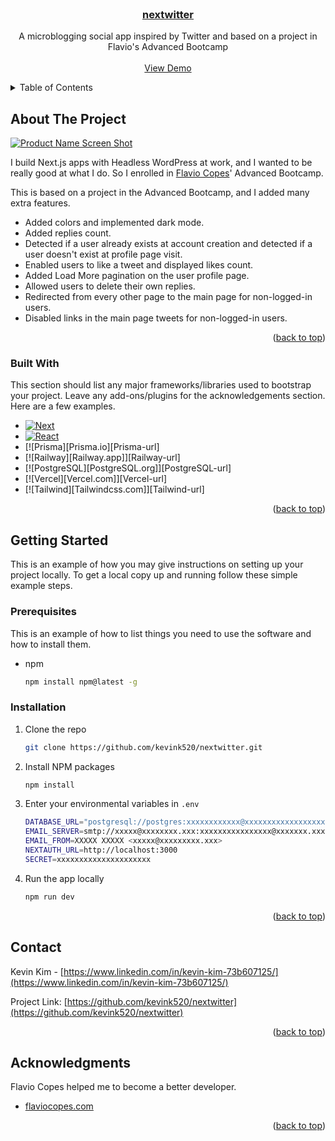 


<!-- PROJECT LOGO -->
<br />
<div align="center">
  <a href="https://github.com/kevink520/nextwitter">
  <h3 align="center">nextwitter</h3>
  </a>

  <p align="center">
    A microblogging social app inspired by Twitter and based on a project in Flavio's Advanced Bootcamp
    <br />
    <br />
    <a href="https://nextwitter.vercel.app">View Demo</a>
  </p>
</div>



<!-- TABLE OF CONTENTS -->
<details>
  <summary>Table of Contents</summary>
  <ol>
    <li>
      <a href="#about-the-project">About The Project</a>
      <ul>
        <li><a href="#built-with">Built With</a></li>
      </ul>
    </li>
    <li>
      <a href="#getting-started">Getting Started</a>
      <ul>
        <li><a href="#prerequisites">Prerequisites</a></li>
        <li><a href="#installation">Installation</a></li>
      </ul>
    </li>
    <li><a href="#contact">Contact</a></li>
    <li><a href="#acknowledgments">Acknowledgments</a></li>
  </ol>
</details>



<!-- ABOUT THE PROJECT -->
## About The Project

[![Product Name Screen Shot][product-screenshot]](https://example.com)

I build Next.js apps with Headless WordPress at work, and I wanted to be really good at what I do. So I enrolled in <a href="https://flaviocopes.com/">Flavio Copes</a>' Advanced Bootcamp. 

This is based on a project in the Advanced Bootcamp, and I added many extra features.

* Added colors and implemented dark mode.
* Added replies count.
* Detected if a user already exists at account creation and detected if a user doesn't exist at profile page visit.
* Enabled users to like a tweet and displayed likes count.
* Added Load More pagination on the user profile page.
* Allowed users to delete their own replies.
* Redirected from every other page to the main page for non-logged-in users.
* Disabled links in the main page tweets for non-logged-in users.

<p align="right">(<a href="#readme-top">back to top</a>)</p>



### Built With

This section should list any major frameworks/libraries used to bootstrap your project. Leave any add-ons/plugins for the acknowledgements section. Here are a few examples.

* [![Next][Next.js]][Next-url]
* [![React][React.js]][React-url]
* [![Prisma][Prisma.io][Prisma-url]
* [![Railway][Railway.app]][Railway-url]
* [![PostgreSQL][PostgreSQL.org]][PostgreSQL-url]
* [![Vercel][Vercel.com]][Vercel-url]
* [![Tailwind][Tailwindcss.com]][Tailwind-url]

<p align="right">(<a href="#readme-top">back to top</a>)</p>



<!-- GETTING STARTED -->
## Getting Started

This is an example of how you may give instructions on setting up your project locally.
To get a local copy up and running follow these simple example steps.

### Prerequisites

This is an example of how to list things you need to use the software and how to install them.
* npm
  ```sh
  npm install npm@latest -g
  ```

### Installation

1. Clone the repo
   ```sh
   git clone https://github.com/kevink520/nextwitter.git
   ```
2. Install NPM packages
   ```sh
   npm install
   ```
3. Enter your environmental variables in `.env`
   ```sh
   DATABASE_URL="postgresql://postgres:xxxxxxxxxxxx@xxxxxxxxxxxxxxxxxx.railway.app:7090/railway"
   EMAIL_SERVER=smtp://xxxxx@xxxxxxxx.xxx:xxxxxxxxxxxxxxxx@xxxxxxx.xxxxxxxx.xxx:587
   EMAIL_FROM=XXXXX XXXXX <xxxxx@xxxxxxxxx.xxx>
   NEXTAUTH_URL=http://localhost:3000
   SECRET=xxxxxxxxxxxxxxxxxxxxx
   ```
4. Run the app locally
   ```sh
   npm run dev
   ```

<p align="right">(<a href="#readme-top">back to top</a>)</p>

<!-- CONTACT -->
## Contact

Kevin Kim - [https://www.linkedin.com/in/kevin-kim-73b607125/](https://www.linkedin.com/in/kevin-kim-73b607125/)

Project Link: [https://github.com/kevink520/nextwitter](https://github.com/kevink520/nextwitter)

<p align="right">(<a href="#readme-top">back to top</a>)</p>



<!-- ACKNOWLEDGMENTS -->
## Acknowledgments

Flavio Copes helped me to become a better developer.

* [flaviocopes.com](https://flaviocopes.com/)

<p align="right">(<a href="#readme-top">back to top</a>)</p>



<!-- MARKDOWN LINKS & IMAGES -->
<!-- https://www.markdownguide.org/basic-syntax/#reference-style-links -->
[contributors-shield]: https://img.shields.io/github/contributors/othneildrew/Best-README-Template.svg?style=for-the-badge
[contributors-url]: https://github.com/othneildrew/Best-README-Template/graphs/contributors
[forks-shield]: https://img.shields.io/github/forks/othneildrew/Best-README-Template.svg?style=for-the-badge
[forks-url]: https://github.com/othneildrew/Best-README-Template/network/members
[stars-shield]: https://img.shields.io/github/stars/othneildrew/Best-README-Template.svg?style=for-the-badge
[stars-url]: https://github.com/othneildrew/Best-README-Template/stargazers
[issues-shield]: https://img.shields.io/github/issues/othneildrew/Best-README-Template.svg?style=for-the-badge
[issues-url]: https://github.com/othneildrew/Best-README-Template/issues
[license-shield]: https://img.shields.io/github/license/othneildrew/Best-README-Template.svg?style=for-the-badge
[license-url]: https://github.com/othneildrew/Best-README-Template/blob/master/LICENSE.txt
[linkedin-shield]: https://img.shields.io/badge/-LinkedIn-black.svg?style=for-the-badge&logo=linkedin&colorB=555
[linkedin-url]: https://linkedin.com/in/othneildrew
[product-screenshot]: images/screenshot.png
[Next.js]: https://img.shields.io/badge/next.js-000000?style=for-the-badge&logo=nextdotjs&logoColor=white
[Next-url]: https://nextjs.org/
[PostgreSQL]: https://img.shields.io/static/v1?style=for-the-badge&message=PostgreSQL&color=4169E1&logo=PostgreSQL&logoColor=FFFFFF&label=
[Prisma]: https://img.shields.io/static/v1?style=for-the-badge&message=Prisma&color=2D3748&logo=Prisma&logoColor=FFFFFF&label=
[Railway]: https://img.shields.io/static/v1?style=for-the-badge&message=Railway&color=0B0D0E&logo=Railway&logoColor=FFFFFF&label=
[React.js]: https://img.shields.io/badge/React-20232A?style=for-the-badge&logo=react&logoColor=61DAFB
[React-url]: https://reactjs.org/
[Vercel]: https://img.shields.io/static/v1?style=for-the-badge&message=Vercel&color=000000&logo=Vercel&logoColor=FFFFFF&label=
[Vue.js]: https://img.shields.io/badge/Vue.js-35495E?style=for-the-badge&logo=vuedotjs&logoColor=4FC08D
[Vue-url]: https://vuejs.org/
[Angular.io]: https://img.shields.io/badge/Angular-DD0031?style=for-the-badge&logo=angular&logoColor=white
[Angular-url]: https://angular.io/
[Svelte.dev]: https://img.shields.io/badge/Svelte-4A4A55?style=for-the-badge&logo=svelte&logoColor=FF3E00
[Svelte-url]: https://svelte.dev/
[Laravel.com]: https://img.shields.io/badge/Laravel-FF2D20?style=for-the-badge&logo=laravel&logoColor=white
[Laravel-url]: https://laravel.com
[Bootstrap.com]: https://img.shields.io/badge/Bootstrap-563D7C?style=for-the-badge&logo=bootstrap&logoColor=white
[Bootstrap-url]: https://getbootstrap.com
[JQuery.com]: https://img.shields.io/badge/jQuery-0769AD?style=for-the-badge&logo=jquery&logoColor=white
[JQuery-url]: https://jquery.com 
[Tailwind CSS]: https://img.shields.io/static/v1?style=for-the-badge&message=Tailwind+CSS&color=222222&logo=Tailwind+CSS&logoColor=06B6D4&label=
